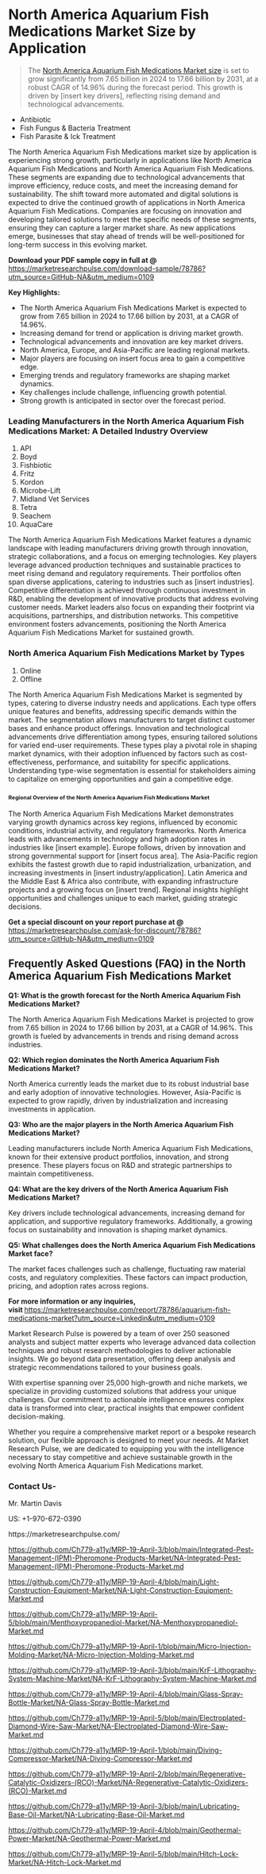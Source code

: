 <h1>North America Aquarium Fish Medications Market&nbsp;Size by Application</h1><blockquote><p>The <a href="https://marketresearchpulse.com/download-sample/78786?utm_source=GitHub-NA&amp;utm_medium=0109">North America Aquarium Fish Medications Market size</a> is set to grow significantly from 7.65 billion in 2024 to 17.66 billion by 2031, at a robust CAGR of 14.96% during the forecast period. This growth is driven by [insert key drivers], reflecting rising demand and technological advancements.</p></blockquote><ul><li>Antibiotic<li> Fish Fungus & Bacteria Treatment<li> Fish Parasite & Ick Treatment</li></ul><p>The North America Aquarium Fish Medications market size by application is experiencing strong growth, particularly in applications like North America Aquarium Fish Medications and North America Aquarium Fish Medications. These segments are expanding due to technological advancements that improve efficiency, reduce costs, and meet the increasing demand for sustainability. The shift toward more automated and digital solutions is expected to drive the continued growth of applications in North America Aquarium Fish Medications. Companies are focusing on innovation and developing tailored solutions to meet the specific needs of these segments, ensuring they can capture a larger market share. As new applications emerge, businesses that stay ahead of trends will be well-positioned for long-term success in this evolving market.</p><p><strong>Download your PDF sample copy in full at @ </strong><a href="https://marketresearchpulse.com/download-sample/78786?utm_source=GitHub-NA&amp;utm_medium=0109">https://marketresearchpulse.com/download-sample/78786?utm_source=GitHub-NA&amp;utm_medium=0109</a></p><p><strong>Key Highlights: </strong></p><ul><li>The North America Aquarium Fish Medications Market is expected to grow from 7.65 billion in 2024 to 17.66 billion by 2031, at a CAGR of 14.96%.</li><li>Increasing demand for trend or application is driving market growth.</li><li>Technological advancements and innovation are key market drivers.</li><li>North America, Europe, and Asia-Pacific are leading regional markets.</li><li>Major players are focusing on insert focus area to gain a competitive edge.</li><li>Emerging trends and regulatory frameworks are shaping market dynamics.</li><li>Key challenges include challenge, influencing growth potential.</li><li>Strong growth is anticipated in sector over the forecast period.</li></ul><h3>Leading Manufacturers in the North America Aquarium Fish Medications Market: A Detailed Industry Overview</h3><ol><li>API</li><li>Boyd</li><li>Fishbiotic</li><li>Fritz</li><li>Kordon</li><li>Microbe-Lift</li><li>Midland Vet Services</li><li>Tetra</li><li>Seachem</li><li>AquaCare</li></ol><div class="flex max-w-full flex-col flex-grow"><div class="min-h-8 text-message flex w-full flex-col items-end gap-2 whitespace-normal break-words [.text-message+&amp;]:mt-5" dir="auto" data-message-author-role="assistant" data-message-id="fd8432e4-4910-450d-b182-61b7bfb0a01f" data-message-model-slug="gpt-4o"><div class="flex w-full flex-col gap-1 empty:hidden first:pt-[3px]"><div class="markdown prose w-full break-words dark:prose-invert light"><p>The North America Aquarium Fish Medications Market features a dynamic landscape with leading manufacturers driving growth through innovation, strategic collaborations, and a focus on emerging technologies. Key players leverage advanced production techniques and sustainable practices to meet rising demand and regulatory requirements. Their portfolios often span diverse applications, catering to industries such as [insert industries]. Competitive differentiation is achieved through continuous investment in R&amp;D, enabling the development of innovative products that address evolving customer needs. Market leaders also focus on expanding their footprint via acquisitions, partnerships, and distribution networks. This competitive environment fosters advancements, positioning the North America Aquarium Fish Medications Market for sustained growth.</p></div></div></div></div><h3>North America Aquarium Fish Medications Market by Types</h3><ol><li>Online<li> Offline</li></ol><div class="flex max-w-full flex-col flex-grow"><div class="min-h-8 text-message flex w-full flex-col items-end gap-2 whitespace-normal break-words [.text-message+&amp;]:mt-5" dir="auto" data-message-author-role="assistant" data-message-id="084470be-0bb7-4664-bddf-5156b4f41249" data-message-model-slug="gpt-4o-mini"><div class="flex w-full flex-col gap-1 empty:hidden first:pt-[3px]"><div class="markdown prose w-full break-words dark:prose-invert light"><p>The North America Aquarium Fish Medications Market is segmented by types, catering to diverse industry needs and applications. Each type offers unique features and benefits, addressing specific demands within the market. The segmentation allows manufacturers to target distinct customer bases and enhance product offerings. Innovation and technological advancements drive differentiation among types, ensuring tailored solutions for varied end-user requirements. These types play a pivotal role in shaping market dynamics, with their adoption influenced by factors such as cost-effectiveness, performance, and suitability for specific applications. Understanding type-wise segmentation is essential for stakeholders aiming to capitalize on emerging opportunities and gain a competitive edge.</p></div></div></div></div><h3><span style="font-size: 11px;">Regional Overview of the North America Aquarium Fish Medications Market</span></h3><div class="flex max-w-full flex-col flex-grow"><div class="min-h-8 text-message flex w-full flex-col items-end gap-2 whitespace-normal break-words [.text-message+&amp;]:mt-5" dir="auto" data-message-author-role="assistant" data-message-id="e9038762-ce64-4e30-91c9-9bd413514231" data-message-model-slug="gpt-4o-mini"><div class="flex w-full flex-col gap-1 empty:hidden first:pt-[3px]"><div class="markdown prose w-full break-words dark:prose-invert light"><p>The North America Aquarium Fish Medications Market demonstrates varying growth dynamics across key regions, influenced by economic conditions, industrial activity, and regulatory frameworks. North America leads with advancements in technology and high adoption rates in industries like [insert example]. Europe follows, driven by innovation and strong governmental support for [insert focus area]. The Asia-Pacific region exhibits the fastest growth due to rapid industrialization, urbanization, and increasing investments in [insert industry/application]. Latin America and the Middle East &amp; Africa also contribute, with expanding infrastructure projects and a growing focus on [insert trend]. Regional insights highlight opportunities and challenges unique to each market, guiding strategic decisions.</p></div></div></div></div><p><strong>Get a special discount on your report purchase at @ </strong><a href="https://marketresearchpulse.com/ask-for-discount/78786?utm_source=GitHub-NA&amp;utm_medium=0109">https://marketresearchpulse.com/ask-for-discount/78786?utm_source=GitHub-NA&amp;utm_medium=0109</a></p><h2>Frequently Asked Questions (FAQ) in the North America Aquarium Fish Medications Market</h2><p><strong>Q1: What is the growth forecast for the North America Aquarium Fish Medications Market?</strong></p><p>The North America Aquarium Fish Medications Market is projected to grow from 7.65 billion in 2024 to 17.66 billion by 2031, at a CAGR of 14.96%. This growth is fueled by advancements in trends and rising demand across industries.</p><p><strong>Q2: Which region dominates the North America Aquarium Fish Medications Market?</strong></p><p>North America currently leads the market due to its robust industrial base and early adoption of innovative technologies. However, Asia-Pacific is expected to grow rapidly, driven by industrialization and increasing investments in application.</p><p><strong>Q3: Who are the major players in the North America Aquarium Fish Medications Market?</strong></p><p>Leading manufacturers include North America Aquarium Fish Medications, known for their extensive product portfolios, innovation, and strong presence. These players focus on R&amp;D and strategic partnerships to maintain competitiveness.</p><p><strong>Q4: What are the key drivers of the North America Aquarium Fish Medications Market?</strong></p><p>Key drivers include technological advancements, increasing demand for application, and supportive regulatory frameworks. Additionally, a growing focus on sustainability and innovation is shaping market dynamics.</p><p><strong>Q5: What challenges does the North America Aquarium Fish Medications Market face?</strong></p><p>The market faces challenges such as challenge, fluctuating raw material costs, and regulatory complexities. These factors can impact production, pricing, and adoption rates across regions.</p><p><strong>For more information or any inquiries, visit&nbsp;</strong><a href="https://marketresearchpulse.com/report/78786/aquarium-fish-medications-market?utm_source=Linkedin&utm_medium=0109">https://marketresearchpulse.com/report/78786/aquarium-fish-medications-market?utm_source=Linkedin&utm_medium=0109</a></p><p>Market Research Pulse is powered by a team of over 250 seasoned analysts and subject matter experts who leverage advanced data collection techniques and robust research methodologies to deliver actionable insights. We go beyond data presentation, offering deep analysis and strategic recommendations tailored to your business goals.</p><p>With expertise spanning over 25,000 high-growth and niche markets, we specialize in providing customized solutions that address your unique challenges. Our commitment to actionable intelligence ensures complex data is transformed into clear, practical insights that empower confident decision-making.</p><p>Whether you require a comprehensive market report or a bespoke research solution, our flexible approach is designed to meet your needs. At Market Research Pulse, we are dedicated to equipping you with the intelligence necessary to stay competitive and achieve sustainable growth in the evolving North America Aquarium Fish Medications market.</p><h3><strong>Contact Us-</strong></h3><p>Mr. Martin Davis</p><p>US: +1-970-672-0390</p><p>https://marketresearchpulse.com/</p><p><a href="https://github.com/Ch779-a11y/MRP-19-April-3/blob/main/Integrated-Pest-Management-(IPM)-Pheromone-Products-Market/NA-Integrated-Pest-Management-(IPM)-Pheromone-Products-Market.md">https://github.com/Ch779-a11y/MRP-19-April-3/blob/main/Integrated-Pest-Management-(IPM)-Pheromone-Products-Market/NA-Integrated-Pest-Management-(IPM)-Pheromone-Products-Market.md</a></p><p><a href="https://github.com/Ch779-a11y/MRP-19-April-4/blob/main/Light-Construction-Equipment-Market/NA-Light-Construction-Equipment-Market.md">https://github.com/Ch779-a11y/MRP-19-April-4/blob/main/Light-Construction-Equipment-Market/NA-Light-Construction-Equipment-Market.md</a></p><p><a href="https://github.com/Ch779-a11y/MRP-19-April-5/blob/main/Menthoxypropanediol-Market/NA-Menthoxypropanediol-Market.md">https://github.com/Ch779-a11y/MRP-19-April-5/blob/main/Menthoxypropanediol-Market/NA-Menthoxypropanediol-Market.md</a></p><p><a href="https://github.com/Ch779-a11y/MRP-19-April-1/blob/main/Micro-Injection-Molding-Market/NA-Micro-Injection-Molding-Market.md">https://github.com/Ch779-a11y/MRP-19-April-1/blob/main/Micro-Injection-Molding-Market/NA-Micro-Injection-Molding-Market.md</a></p><p><a href="https://github.com/Ch779-a11y/MRP-19-April-3/blob/main/KrF-Lithography-System-Machine-Market/NA-KrF-Lithography-System-Machine-Market.md">https://github.com/Ch779-a11y/MRP-19-April-3/blob/main/KrF-Lithography-System-Machine-Market/NA-KrF-Lithography-System-Machine-Market.md</a></p><p><a href="https://github.com/Ch779-a11y/MRP-19-April-4/blob/main/Glass-Spray-Bottle-Market/NA-Glass-Spray-Bottle-Market.md">https://github.com/Ch779-a11y/MRP-19-April-4/blob/main/Glass-Spray-Bottle-Market/NA-Glass-Spray-Bottle-Market.md</a></p><p><a href="https://github.com/Ch779-a11y/MRP-19-April-5/blob/main/Electroplated-Diamond-Wire-Saw-Market/NA-Electroplated-Diamond-Wire-Saw-Market.md">https://github.com/Ch779-a11y/MRP-19-April-5/blob/main/Electroplated-Diamond-Wire-Saw-Market/NA-Electroplated-Diamond-Wire-Saw-Market.md</a></p><p><a href="https://github.com/Ch779-a11y/MRP-19-April-1/blob/main/Diving-Compressor-Market/NA-Diving-Compressor-Market.md">https://github.com/Ch779-a11y/MRP-19-April-1/blob/main/Diving-Compressor-Market/NA-Diving-Compressor-Market.md</a></p><p><a href="https://github.com/Ch779-a11y/MRP-19-April-2/blob/main/Regenerative-Catalytic-Oxidizers-(RCO)-Market/NA-Regenerative-Catalytic-Oxidizers-(RCO)-Market.md">https://github.com/Ch779-a11y/MRP-19-April-2/blob/main/Regenerative-Catalytic-Oxidizers-(RCO)-Market/NA-Regenerative-Catalytic-Oxidizers-(RCO)-Market.md</a></p><p><a href="https://github.com/Ch779-a11y/MRP-19-April-3/blob/main/Lubricating-Base-Oil-Market/NA-Lubricating-Base-Oil-Market.md">https://github.com/Ch779-a11y/MRP-19-April-3/blob/main/Lubricating-Base-Oil-Market/NA-Lubricating-Base-Oil-Market.md</a></p><p><a href="https://github.com/Ch779-a11y/MRP-19-April-4/blob/main/Geothermal-Power-Market/NA-Geothermal-Power-Market.md">https://github.com/Ch779-a11y/MRP-19-April-4/blob/main/Geothermal-Power-Market/NA-Geothermal-Power-Market.md</a></p><p><a href="https://github.com/Ch779-a11y/MRP-19-April-5/blob/main/Hitch-Lock-Market/NA-Hitch-Lock-Market.md">https://github.com/Ch779-a11y/MRP-19-April-5/blob/main/Hitch-Lock-Market/NA-Hitch-Lock-Market.md</a></p>
